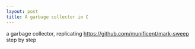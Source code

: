 ```yaml
---
layout: post
title: A garbage collector in C
---
```



a garbage collector, replicating <https://github.com/munificent/mark-sweep> step by step 


<script src="https://gist.github.com/selimslab/1a7250e45ad8543cf3a7ca08d664e5b4.js"></script>